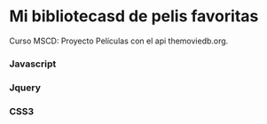 # Mi bibliotecasd de pelis favoritas
Curso MSCD: Proyecto Películas con el api themoviedb.org.

### Javascript 
### Jquery
### CSS3

